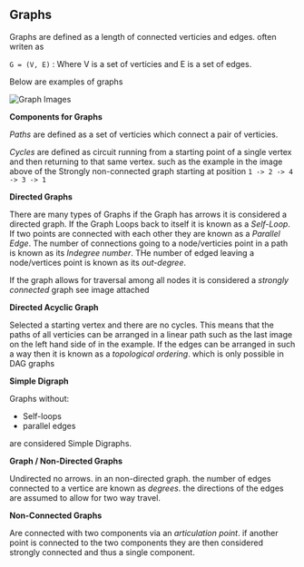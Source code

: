 ## Graphs

Graphs are defined as a length of connected verticies and edges. often writen as 

`G = (V, E)` : Where V is a set of verticies and E is a set of edges.

Below are examples of graphs

![Graph Images]()

**Components for Graphs**

*Paths* are defined as a set of verticies which connect a pair of verticies.

*Cycles* are defined as circuit running from a starting point of a single vertex and then returning to that same vertex. such as the example in the image above of the Strongly non-connected graph starting at position `1 -> 2 -> 4 -> 3 -> 1`

**Directed Graphs**

There are many types of Graphs if the Graph has arrows it is considered a directed graph. If the Graph Loops back to itself it is known as a *Self-Loop*. If two points are connected with each other they are known as a *Parallel Edge*. The number of connections going to a node/verticies point in a path is known as its *Indegree number*. THe number of edged leaving a node/vertices point is known as its *out-degree*.

If the graph allows for traversal among all nodes it is considered a *strongly connected* graph see image attached

**Directed Acyclic Graph**

Selected a starting vertex and there are no cycles. This means that the paths of all verticies can be arranged in a linear path such as the last image on the left hand side of in the example. If the edges can be arranged in such a way then it is known as a *topological ordering*. which is only possible in DAG graphs

**Simple Digraph**

Graphs without:

* Self-loops
* parallel edges

are considered Simple Digraphs.

**Graph / Non-Directed Graphs**

Undirected no arrows. in an non-directed graph. the number of edges connected to a vertice are known as *degrees*. the directions of the edges are assumed to allow for two way travel.

**Non-Connected Graphs** 

Are connected with two components via an *articulation point*. if another point is connected to the two components they are then considered strongly connected and thus a single component.

